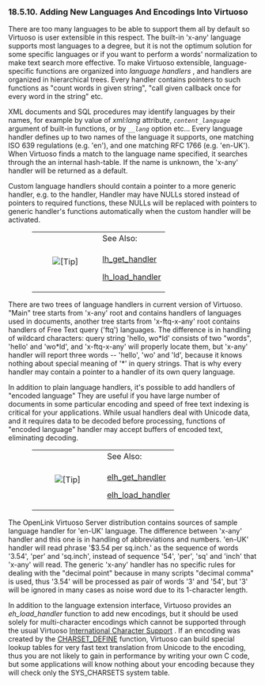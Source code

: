 <div id="langfuncapi" class="section">

<div class="titlepage">

<div>

<div>

### 18.5.10. Adding New Languages And Encodings Into Virtuoso

</div>

</div>

</div>

There are too many languages to be able to support them all by default
so Virtuoso is user extensible in this respect. The built-in 'x-any'
language supports most languages to a degree, but it is not the optimum
solution for some specific languages or if you want to perform a words'
normalization to make text search more effective. To make Virtuoso
extensible, language-specific functions are organized into
<span class="emphasis">*language handlers*</span> , and handlers are
organized in hierarchical trees. Every handler contains pointers to such
functions as "count words in given string", "call given callback once
for every word in the string" etc.

XML documents and SQL procedures may identify languages by their names,
for example by value of <span class="emphasis">*xml:lang*</span>
attribute, *`content_language`* argument of built-in functions, or by
*`__lang`* option etc... Every language handler defines up to two names
of the language it supports, one matching ISO 639 regulations (e.g.
'en'), and one matching RFC 1766 (e.g. 'en-UK'). When Virtuoso finds a
match to the language name specified, it searches through the an
internal hash-table. If the name is unknown, the 'x-any' handler will be
returned as a default.

Custom language handlers should contain a pointer to a more generic
handler, e.g. to the handler, Handler may have NULLs stored instead of
pointers to required functions, these NULLs will be replaced with
pointers to generic handler's functions automatically when the custom
handler will be activated.

<div class="tip" style="margin-left: 0.5in; margin-right: 0.5in;">

<table data-border="0" data-summary="Tip: See Also:">
<colgroup>
<col style="width: 50%" />
<col style="width: 50%" />
</colgroup>
<tbody>
<tr class="odd">
<td rowspan="2" style="text-align: center;" data-valign="top"
width="25"><img src="images/tip.png" alt="[Tip]" /></td>
<td style="text-align: left;">See Also:</td>
</tr>
<tr class="even">
<td style="text-align: left;" data-valign="top"><p><a
href="fn_lh_get_handler.html" class="link"
title="lh_get_handler">lh_get_handler</a></p>
<p><a href="fn_lh_load_handler.html" class="link"
title="lh_load_handler">lh_load_handler</a></p></td>
</tr>
</tbody>
</table>

</div>

There are two trees of language handlers in current version of Virtuoso.
"Main" tree starts from 'x-any' root and contains handlers of languages
used in documents, another tree starts from 'x-ftq-x-any' root contains
handlers of Free Text query ('ftq') languages. The difference is in
handling of wildcard characters: query string 'hello, wo\*ld' consists
of two "words", 'hello' and 'wo\*ld', and 'x-ftq-x-any' will properly
locate them, but 'x-any' handler will report three words -- 'hello',
'wo' and 'ld', because it knows nothing about special meaning of '\*' in
query strings. That is why every handler may contain a pointer to a
handler of its own query language.

In addition to plain language handlers, it's possible to add handlers of
"encoded language" They are useful if you have large number of documents
in some particular encoding and speed of free text indexing is critical
for your applications. While usual handlers deal with Unicode data, and
it requires data to be decoded before processing, functions of "encoded
language" handler may accept buffers of encoded text, eliminating
decoding.

<div class="tip" style="margin-left: 0.5in; margin-right: 0.5in;">

<table data-border="0" data-summary="Tip: See Also:">
<colgroup>
<col style="width: 50%" />
<col style="width: 50%" />
</colgroup>
<tbody>
<tr class="odd">
<td rowspan="2" style="text-align: center;" data-valign="top"
width="25"><img src="images/tip.png" alt="[Tip]" /></td>
<td style="text-align: left;">See Also:</td>
</tr>
<tr class="even">
<td style="text-align: left;" data-valign="top"><p><a
href="fn_elh_get_handler.html" class="link"
title="elh_get_handler">elh_get_handler</a></p>
<p><a href="fn_elh_load_handler.html" class="link"
title="elh_load_handler">elh_load_handler</a></p></td>
</tr>
</tbody>
</table>

</div>

The OpenLink Virtuoso Server distribution contains sources of sample
language handler for 'en-UK' language. The difference between 'x-any'
handler and this one is in handling of abbreviations and numbers.
'en-UK' handler will read phrase '\$3.54 per sq.inch.' as the sequence
of words '3.54', 'per' and 'sq.inch', instead of sequence '54', 'per',
'sq' and 'inch' that 'x-any' will read. The generic 'x-any' handler has
no specific rules for dealing with the "decimal point" because in many
scripts "decimal comma" is used, thus '3.54' will be processed as pair
of words '3' and '54', but '3' will be ignored in many cases as noise
word due to its 1-character length.

In addition to the language extension interface, Virtuoso provides an
<span class="emphasis">*eh_load_handler*</span> function to add new
encodings, but it should be used solely for multi-character encodings
which cannot be supported through the usual Virtuoso
<a href="ch-concepts.html#internationalization" class="link"
title="5.1.6. Internationalization &amp; Unicode">International
Character Support</a> . If an encoding was created by the
<a href="fn_charset_define.html" class="link"
title="charset_define">CHARSET_DEFINE</a> function, Virtuoso can build
special lookup tables for very fast text translation from Unicode to the
encoding, thus you are not likely to gain in performance by writing your
own C code, but some applications will know nothing about your encoding
because they will check only the SYS_CHARSETS system table.

</div>
